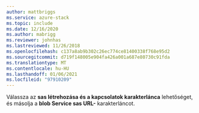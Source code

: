 ```yaml
---
author: mattbriggs
ms.service: azure-stack
ms.topic: include
ms.date: 12/16/2020
ms.author: mabrigg
ms.reviewer: johnhas
ms.lastreviewed: 11/26/2018
ms.openlocfilehash: c137a8ab9b302c26ec774ce81400338f768e95d2
ms.sourcegitcommit: d719f148005e904fa426a001a687e80730c91fda
ms.translationtype: MT
ms.contentlocale: hu-HU
ms.lasthandoff: 01/06/2021
ms.locfileid: "97910209"
---
```

Válassza az **sas létrehozása és a kapcsolatok karakterlánca** lehetőséget, és másolja a **blob Service sas URL-** karakterláncot.